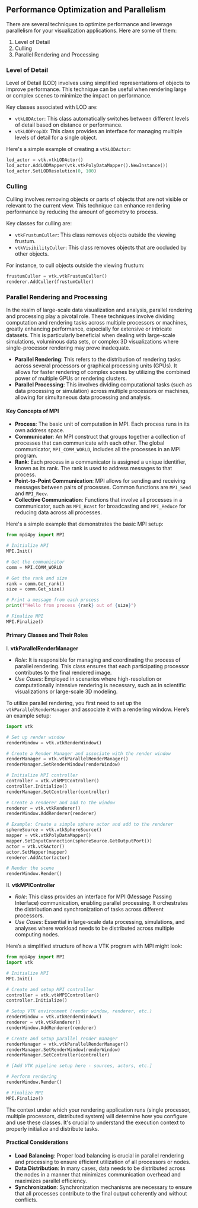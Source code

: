 ## Performance Optimization and Parallelism

There are several techniques to optimize performance and leverage parallelism for your visualization applications. Here are some of them:

1. Level of Detail
2. Culling
3. Parallel Rendering and Processing

### Level of Detail

Level of Detail (LOD) involves using simplified representations of objects to improve performance. This technique can be useful when rendering large or complex scenes to minimize the impact on performance.

Key classes associated with LOD are:

- `vtkLODActor`: This class automatically switches between different levels of detail based on distance or performance.
- `vtkLODProp3D`: This class provides an interface for managing multiple levels of detail for a single object.

Here's a simple example of creating a `vtkLODActor`:

```python
lod_actor = vtk.vtkLODActor()
lod_actor.AddLODMapper(vtk.vtkPolyDataMapper().NewInstance())
lod_actor.SetLODResolution(0, 100)
```

### Culling

Culling involves removing objects or parts of objects that are not visible or relevant to the current view. This technique can enhance rendering performance by reducing the amount of geometry to process.

Key classes for culling are:

- `vtkFrustumCuller`: This class removes objects outside the viewing frustum.
- `vtkVisibilityCuller`: This class removes objects that are occluded by other objects.

For instance, to cull objects outside the viewing frustum:

```python
frustumCuller = vtk.vtkFrustumCuller()
renderer.AddCuller(frustumCuller)
```

### Parallel Rendering and Processing

In the realm of large-scale data visualization and analysis, parallel rendering and processing play a pivotal role. These techniques involve dividing computation and rendering tasks across multiple processors or machines, greatly enhancing performance, especially for extensive or intricate datasets. This is particularly beneficial when dealing with large-scale simulations, voluminous data sets, or complex 3D visualizations where single-processor rendering may prove inadequate.

- **Parallel Rendering**: This refers to the distribution of rendering tasks across several processors or graphical processing units (GPUs). It allows for faster rendering of complex scenes by utilizing the combined power of multiple GPUs or rendering clusters.
- **Parallel Processing**: This involves dividing computational tasks (such as data processing or simulation) across multiple processors or machines, allowing for simultaneous data processing and analysis.

#### Key Concepts of MPI

- **Process**: The basic unit of computation in MPI. Each process runs in its own address space.
- **Communicator**: An MPI construct that groups together a collection of processes that can communicate with each other. The global communicator, `MPI_COMM_WORLD`, includes all the processes in an MPI program.
- **Rank**: Each process in a communicator is assigned a unique identifier, known as its rank. The rank is used to address messages to that process.
- **Point-to-Point Communication**: MPI allows for sending and receiving messages between pairs of processes. Common functions are `MPI_Send` and `MPI_Recv`.
- **Collective Communication**: Functions that involve all processes in a communicator, such as `MPI_Bcast` for broadcasting and `MPI_Reduce` for reducing data across all processes.

Here's a simple example that demonstrates the basic MPI setup:

```python
from mpi4py import MPI

# Initialize MPI
MPI.Init()

# Get the communicator
comm = MPI.COMM_WORLD

# Get the rank and size
rank = comm.Get_rank()
size = comm.Get_size()

# Print a message from each process
print(f"Hello from process {rank} out of {size}")

# Finalize MPI
MPI.Finalize()
```

#### Primary Classes and Their Roles

I. **vtkParallelRenderManager** 

- *Role*: It is responsible for managing and coordinating the process of parallel rendering. This class ensures that each participating processor contributes to the final rendered image.
- *Use Cases*: Employed in scenarios where high-resolution or computationally intensive rendering is necessary, such as in scientific visualizations or large-scale 3D modeling.

To utilize parallel rendering, you first need to set up the `vtkParallelRenderManager` and associate it with a rendering window. Here’s an example setup:

```python
import vtk

# Set up render window
renderWindow = vtk.vtkRenderWindow()

# Create a Render Manager and associate with the render window
renderManager = vtk.vtkParallelRenderManager()
renderManager.SetRenderWindow(renderWindow)

# Initialize MPI controller
controller = vtk.vtkMPIController()
controller.Initialize()
renderManager.SetController(controller)

# Create a renderer and add to the window
renderer = vtk.vtkRenderer()
renderWindow.AddRenderer(renderer)

# Example: Create a simple sphere actor and add to the renderer
sphereSource = vtk.vtkSphereSource()
mapper = vtk.vtkPolyDataMapper()
mapper.SetInputConnection(sphereSource.GetOutputPort())
actor = vtk.vtkActor()
actor.SetMapper(mapper)
renderer.AddActor(actor)

# Render the scene
renderWindow.Render()
```

II. **vtkMPIController**

- *Role*: This class provides an interface for MPI (Message Passing Interface) communication, enabling parallel processing. It orchestrates the distribution and synchronization of tasks across different processors.
- *Use Cases*: Essential in large-scale data processing, simulations, and analyses where workload needs to be distributed across multiple computing nodes.

Here’s a simplified structure of how a VTK program with MPI might look:

```python
from mpi4py import MPI
import vtk

# Initialize MPI
MPI.Init()

# Create and setup MPI controller
controller = vtk.vtkMPIController()
controller.Initialize()

# Setup VTK environment (render window, renderer, etc.)
renderWindow = vtk.vtkRenderWindow()
renderer = vtk.vtkRenderer()
renderWindow.AddRenderer(renderer)

# Create and setup parallel render manager
renderManager = vtk.vtkParallelRenderManager()
renderManager.SetRenderWindow(renderWindow)
renderManager.SetController(controller)

# [Add VTK pipeline setup here - sources, actors, etc.]

# Perform rendering
renderWindow.Render()

# Finalize MPI
MPI.Finalize()
```

The context under which your rendering application runs (single processor, multiple processors, distributed system) will determine how you configure and use these classes. It's crucial to understand the execution context to properly initialize and distribute tasks.

#### Practical Considerations

- **Load Balancing**: Proper load balancing is crucial in parallel rendering and processing to ensure efficient utilization of all processors or nodes.
- **Data Distribution**: In many cases, data needs to be distributed across the nodes in a manner that minimizes communication overhead and maximizes parallel efficiency.
- **Synchronization**: Synchronization mechanisms are necessary to ensure that all processes contribute to the final output coherently and without conflicts.
